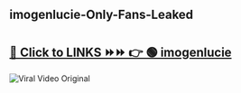 
 ## imogenlucie-Only-Fans-Leaked

# <h2><a href="https://clipsfans.com/imogenlucie&ref=git">🔗 Click to LINKS ⏩⏩ 👉 🟢 imogenlucie </a></h2>

<a href="https://clipsfans.com/imogenlucie&ref=git" rel="nofollow" data-target="animated-image.originalLink"><img src="https://i.ibb.co.com/xMMVF88/686577567.gif" alt="Viral Video Original" style="max-width: 100%; display: inline-block;" data-target="animated-image.originalImage"></a>
